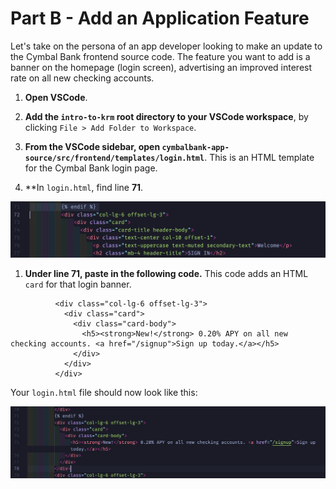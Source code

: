 
# Part B - Add an Application Feature 

Let's take on the persona of an app developer looking to make an update to the Cymbal Bank frontend source code. The feature you want to add is a banner on the homepage (login screen), advertising an improved interest rate on all new checking accounts.  

1. **Open VSCode**. 

2. **Add the `intro-to-krm` root directory to your VSCode workspace**, by clicking `File > Add Folder to Workspace`. 

3. **From the VSCode sidebar, open `cymbalbank-app-source/src/frontend/templates/login.html`**. This is an HTML template for the Cymbal Bank login page. 

4. **In `login.html`, find line **71**.  

![screenshot](screenshots/vscode-login-before.png)

1. **Under line 71, paste in the following code.** This code adds an HTML `card` for that login banner. 

```
          <div class="col-lg-6 offset-lg-3">
            <div class="card">
              <div class="card-body">
                <h5><strong>New!</strong> 0.20% APY on all new checking accounts. <a href="/signup">Sign up today.</a></h5>
              </div>
            </div>
          </div>
```

Your `login.html` file should now look like this: 

![screenshot](screenshots/vscode-login-after.png)
